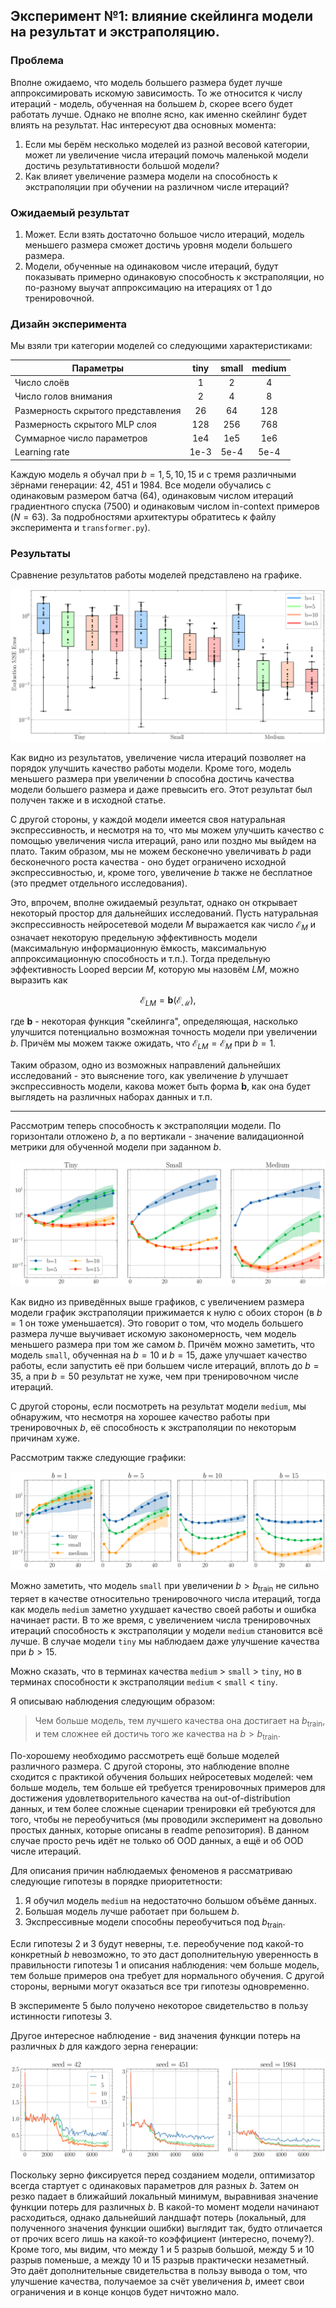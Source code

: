 ## Эксперимент №1: влияние скейлинга модели на результат и экстраполяцию.

### Проблема

Вполне ожидаемо, что модель большего размера будет лучше аппроксимировать искомую зависимость. То же относится к числу итераций - модель, обученная на большем $b$, скорее всего будет работать лучше. Однако не вполне ясно, как именно скейлинг будет влиять на результат. Нас интересуют два основных момента:

1. Если мы берём несколько моделей из разной весовой категории, может ли увеличение числа итераций помочь маленькой модели достичь результативности большой модели?
2. Как влияет увеличение размера модели на способность к экстраполяции при обучении на различном числе итераций?

### Ожидаемый результат

1. Может. Если взять достаточно большое число итераций, модель меньшего размера сможет достичь уровня модели большего размера.
2. Модели, обученные на одинаковом числе итераций, будут показывать примерно одинаковую способность к экстраполяции, но по-разному выучат аппроксимацию на итерациях от 1 до тренировочной.

### Дизайн эксперимента

Мы взяли три категории моделей со следующими характеристиками:

| Параметры | tiny | small | medium |
|---|:---:|:---:|:---:|
| Число слоёв | 1 | 2 | 4 |
| Число голов внимания | 2 | 4 | 8 |
| Размерность скрытого представления | 26 | 64 | 128 |
| Размерность скрытого MLP слоя | 128 | 256 | 768 |
| Суммарное число параметров | 1e4 | 1e5 | 1e6 |
| Learning rate | 1e-3 | 5e-4 | 5e-4 |

Каждую модель я обучал при $b = 1, 5, 10, 15$ и с тремя различными зёрнами генерации: $42$, $451$ и $1984$. Все модели обучались с одинаковым размером батча $(64)$, одинаковым числом итераций градиентного спуска $(7500)$ и одинаковым числом in-context примеров $(N = 63)$. За подробностями архитектуры обратитесь к файлу эксперимента и `transformer.py`).

### Результаты

Сравнение результатов работы моделей представлено на графике.

![Результат](./performance%201.svg)

Как видно из результатов, увеличение числа итераций позволяет на порядок улучшить качество работы модели. Кроме того, модель меньшего размера при увеличении $b$ способна достичь качества модели большего размера и даже превысить его. Этот результат был получен также и в исходной статье.

С другой стороны, у каждой модели имеется своя натуральная экспрессивность, и несмотря на то, что мы можем улучшить качество с помощью увеличения числа итераций, рано или поздно мы выйдем на плато. Таким образом, мы не можем бесконечно увеличивать $b$ ради бесконечного роста качества - оно будет ограничено исходной экспрессивностью, и, кроме того, увеличение $b$ также не бесплатное (это предмет отдельного исследования). 

Это, впрочем, вполне ожидаемый результат, однако он открывает некоторый простор для дальнейших исследований. Пусть натуральная экспрессивность нейросетевой модели $M$ выражается как число $\mathcal{E}_M$ и означает некоторую предельную эффективность модели (максимальную информационную ёмкость, максимальную аппроксимационную способность и т.п.). Тогда предельную эффективность Looped версии $M$, которую мы назовём $LM$, можно выразить как

```math
\mathcal{E}_{LM} = \mathbf{b}(\mathcal{E_M}),
```
где $\mathbf{b}$ - некоторая функция "скейлинга", определяющая, насколько улучшится потенциально возможная точность модели при увеличении $b$. Причём мы можем также ожидать, что $\mathcal{E}_{LM} = \mathcal{E}_M$ при $b = 1$.

Таким образом, одно из возможных направлений дальнейших исследований - это выяснение того, как увеличение $b$ улучшает экспрессивность модели, какова может быть форма $\mathbf{b}$, как она будет выглядеть на различных наборах данных и т.п.

---

Рассмотрим теперь способность к экстраполяции модели. По горизонтали отложено $b$, а по вертикали - значение валидационной метрики для обученной модели при заданном $b$.

![Результат](./extrapolation%201.svg)

Как видно из приведённых выше графиков, с увеличением размера модели график экстраполяции прижимается к нулю с обоих сторон (в $b = 1$ он тоже уменьшается). Это говорит о том, что модель большего размера лучше выучивает искомую закономерность, чем модель меньшего размера при том же самом $b$. Причём можно заметить, что модель `small`, обученная на $b = 10$ и $b = 15$, даже улучшает качество работы, если запустить её при большем числе итераций, вплоть до $b = 35$, а при $b = 50$ результат не хуже, чем при тренировочном числе итераций.

С другой стороны, если посмотреть на результат модели `medium`, мы обнаружим, что несмотря на хорошее качество работы при тренировочных $b$, её способность к экстраполяции по некоторым причинам хуже.

Рассмотрим также следующие графики:

![Результат](./extrapolation%202.svg)

Можно заметить, что модель `small` при увеличении $b > b_{\text{train}}$ не сильно теряет в качестве относительно тренировочного числа итераций, тогда как модель `medium` заметно ухудшает качество своей работы и ошибка начинает расти. В то же время, с увеличением числа тренировочных итераций способность к экстраполяции у модели `medium` становится всё лучше. В случае модели `tiny` мы наблюдаем даже улучшение качества при $b > 15$.

Можно сказать, что в терминах качества `medium` $>$ `small` $>$ `tiny`, но в терминах способности к экстраполяции `medium` $<$ `small` $<$ `tiny`.

Я описываю наблюдения следующим образом: 

> Чем больше модель, тем лучшего качества она достигает на $b_{\text{train}}$, и тем сложнее ей достичь того же качества на $b > b_{\text{train}}$.

По-хорошему необходимо рассмотреть ещё больше моделей различного размера. С другой стороны, это наблюдение вполне сходится с практикой обучения больших нейросетевых моделей: чем больше модель, тем больше ей требуется тренировочных примеров для достижения удовлетворительного качества на out-of-distribution данных, и тем более сложные сценарии тренировки ей требуются для того, чтобы не переобучиться (мы проводили эксперимент на довольно простых данных, которые описаны в readme репозитория). В данном случае просто речь идёт не только об OOD данных, а ещё и об OOD числе итераций.

Для описания причин наблюдаемых феноменов я рассматриваю следующие гипотезы в порядке приоритетности:

1. Я обучил модель `medium` на недостаточно большом объёме данных.
2. Большая модель лучше работает при большем $b$.
3. Экспрессивные модели способны переобучиться под $b_{\text{train}}$.

Если гипотезы 2 и 3 будут неверны, т.е. переобучение под какой-то конкретный $b$ невозможно, то это даст дополнительную уверенность в правильности гипотезы 1 и описания наблюдения: чем больше модель, тем больше примеров она требует для нормального обучения. С другой стороны, верными могут оказаться все три гипотезы одновременно.

В эксперименте 5 было получено некоторое свидетельство в пользу истинности гипотезы 3.

Другое интересное наблюдение - вид значения функции потерь на различных $b$ для каждого зерна генерации:

![Результат](./loss%20comparison.svg)

Поскольку зерно фиксируется перед созданием модели, оптимизатор всегда стартует с одинаковых параметров для разных $b$. Затем он резко падает в ближайший локальный минимум, выравнивая значение функции потерь для различных $b$. В какой-то момент модели начинают расходиться, однако дальнейший ландшафт потерь (локальный, для полученного значения функции ошибки) выглядит так, будто отличается от прочих всего лишь на какой-то коэффициент (интересно, почему?). Кроме того, мы видим, что между 1 и 5 разрыв большой, между 5 и 10 разрыв поменьше, а между 10 и 15 разрыв практически незаметный. Это даёт дополнительные свидетельства в пользу вывода о том, что улучшение качества, получаемое за счёт увеличения $b$, имеет свои ограничения и в конце концов будет ничтожно мало.